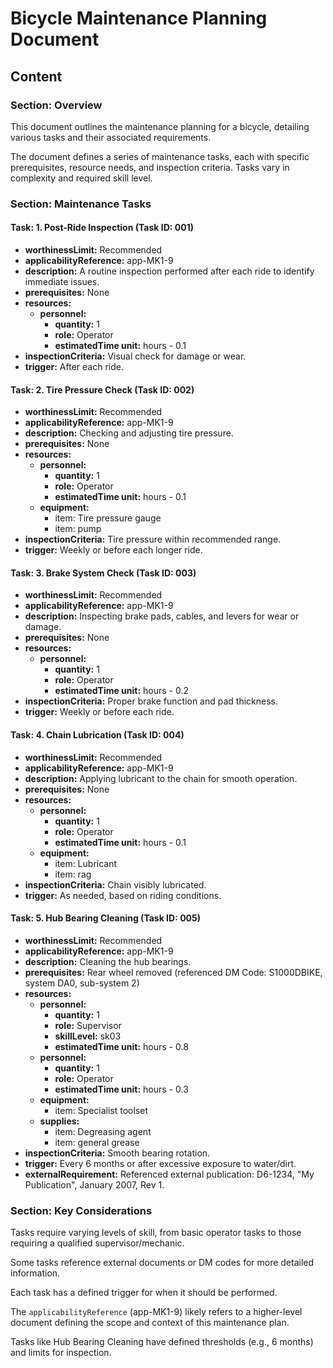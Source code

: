 # Bicycle Maintenance Planning Document

## Content

### Section: Overview

This document outlines the maintenance planning for a bicycle, detailing various tasks and their associated requirements.

The document defines a series of maintenance tasks, each with specific prerequisites, resource needs, and inspection criteria.  Tasks vary in complexity and required skill level.

### Section: Maintenance Tasks

#### Task: 1. Post-Ride Inspection (Task ID: 001)

*   **worthinessLimit:** Recommended
*   **applicabilityReference:** app-MK1-9
*   **description:** A routine inspection performed after each ride to identify immediate issues.
*   **prerequisites:** None
*   **resources:**
    *   **personnel:**
        *   **quantity:** 1
        *   **role:** Operator
        *   **estimatedTime unit:** hours - 0.1
*   **inspectionCriteria:** Visual check for damage or wear.
*   **trigger:** After each ride.

#### Task: 2. Tire Pressure Check (Task ID: 002)

*   **worthinessLimit:** Recommended
*   **applicabilityReference:** app-MK1-9
*   **description:** Checking and adjusting tire pressure.
*   **prerequisites:** None
*   **resources:**
    *   **personnel:**
        *   **quantity:** 1
        *   **role:** Operator
        *   **estimatedTime unit:** hours - 0.1
    *   **equipment:**
        *   item: Tire pressure gauge
        *   item: pump
*   **inspectionCriteria:** Tire pressure within recommended range.
*   **trigger:** Weekly or before each longer ride.

#### Task: 3. Brake System Check (Task ID: 003)

*   **worthinessLimit:** Recommended
*   **applicabilityReference:** app-MK1-9
*   **description:** Inspecting brake pads, cables, and levers for wear or damage.
*   **prerequisites:** None
*   **resources:**
    *   **personnel:**
        *   **quantity:** 1
        *   **role:** Operator
        *   **estimatedTime unit:** hours - 0.2
*   **inspectionCriteria:** Proper brake function and pad thickness.
*   **trigger:** Weekly or before each ride.

#### Task: 4. Chain Lubrication (Task ID: 004)

*   **worthinessLimit:** Recommended
*   **applicabilityReference:** app-MK1-9
*   **description:** Applying lubricant to the chain for smooth operation.
*   **prerequisites:** None
*   **resources:**
    *   **personnel:**
        *   **quantity:** 1
        *   **role:** Operator
        *   **estimatedTime unit:** hours - 0.1
    *   **equipment:**
        *   item: Lubricant
        *   item: rag
*   **inspectionCriteria:** Chain visibly lubricated.
*   **trigger:** As needed, based on riding conditions.

#### Task: 5. Hub Bearing Cleaning (Task ID: 005)

*   **worthinessLimit:** Recommended
*   **applicabilityReference:** app-MK1-9
*   **description:** Cleaning the hub bearings.
*   **prerequisites:** Rear wheel removed (referenced DM Code: S1000DBIKE, system DA0, sub-system 2)
*   **resources:**
    *   **personnel:**
        *   **quantity:** 1
        *   **role:** Supervisor
        *   **skillLevel:** sk03
        *   **estimatedTime unit:** hours - 0.8
    *   **personnel:**
        *   **quantity:** 1
        *   **role:** Operator
        *   **estimatedTime unit:** hours - 0.3
    *   **equipment:**
        *   item: Specialist toolset
    *   **supplies:**
        *   item: Degreasing agent
        *   item: general grease
*   **inspectionCriteria:** Smooth bearing rotation.
*   **trigger:** Every 6 months or after excessive exposure to water/dirt.
*   **externalRequirement:** Referenced external publication: D6-1234, "My Publication", January 2007, Rev 1.

### Section: Key Considerations

Tasks require varying levels of skill, from basic operator tasks to those requiring a qualified supervisor/mechanic.

Some tasks reference external documents or DM codes for more detailed information.

Each task has a defined trigger for when it should be performed.

The `applicabilityReference` (app-MK1-9) likely refers to a higher-level document defining the scope and context of this maintenance plan.

Tasks like Hub Bearing Cleaning have defined thresholds (e.g., 6 months) and limits for inspection.